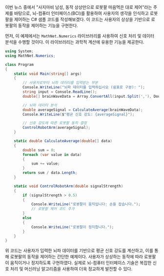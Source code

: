 이번 뉴스 중에서 "사지마비 남성, 동작 상상만으로 로봇팔 마음먹은 대로 제어"라는 주제를 바탕으로, 뇌-컴퓨터 인터페이스(BCI)를 활용하여 사용자의 생각을 인식하고 로봇팔을 제어하는 C# 샘플 코드를 작성해보겠다. 이 코드는 사용자의 상상을 기반으로 로봇팔의 동작을 제어하는 기능을 구현한다.

먼저, 이 예제에서는 `MathNet.Numerics` 라이브러리를 사용하여 신호 처리 및 데이터 분석을 수행할 것이다. 이 라이브러리는 과학적 계산에 유용한 기능을 제공한다.

```csharp
using System;
using MathNet.Numerics;

class Program
{
    static void Main(string[] args)
    {
        // 사용자로부터 뇌파 데이터를 입력받는 부분
        Console.WriteLine("뇌파 데이터를 입력하십시오 (쉼표로 구분): ");
        string input = Console.ReadLine();
        double[] brainWaveData = Array.ConvertAll(input.Split(','), Double.Parse);

        // 뇌파 데이터 분석
        double averageSignal = CalculateAverage(brainWaveData);
        Console.WriteLine($"평균 신호 강도: {averageSignal}");

        // 신호 강도에 따른 로봇팔 동작 결정
        ControlRobotArm(averageSignal);
    }

    static double CalculateAverage(double[] data)
    {
        double sum = 0;
        foreach (var value in data)
        {
            sum += value;
        }
        return sum / data.Length;
    }

    static void ControlRobotArm(double signalStrength)
    {
        if (signalStrength > 0.5)
        {
            Console.WriteLine("로봇팔이 움직입니다: 손을 잡습니다.");
            // 로봇팔 제어 코드 추가
        }
        else
        {
            Console.WriteLine("로봇팔이 정지합니다.");
        }
    }
}
```

위 코드는 사용자가 입력한 뇌파 데이터를 기반으로 평균 신호 강도를 계산하고, 이를 통해 로봇팔의 동작을 제어하는 간단한 예제이다. 사용자가 상상하는 동작에 따라 로봇팔이 움직이거나 정지하도록 구현하였다. 실제로 뇌-컴퓨터 인터페이스 기술은 복잡한 신호 처리 및 머신러닝 알고리즘을 사용하여 더욱 정교하게 발전할 수 있다.